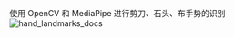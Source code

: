 使用 OpenCV 和 MediaPipe 进行剪刀、石头、布手势的识别
![hand_landmarks_docs](https://github.com/kings802/python-finger_gesture/assets/19601216/637d33bd-cf6a-4dbf-9ff1-75a7d5a99ef5)
